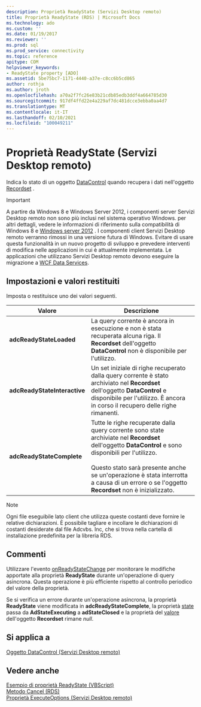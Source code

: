 ```yaml
---
description: Proprietà ReadyState (Servizi Desktop remoto)
title: Proprietà ReadyState (RDS) | Microsoft Docs
ms.technology: ado
ms.custom: ''
ms.date: 01/19/2017
ms.reviewer: ''
ms.prod: sql
ms.prod_service: connectivity
ms.topic: reference
apitype: COM
helpviewer_keywords:
- ReadyState property [ADO]
ms.assetid: 5be75bc7-1171-4440-a37e-c8cc6b5cd865
author: rothja
ms.author: jroth
ms.openlocfilehash: a70a2f7fc26e83b21cdb85edb3ddf4a664785d30
ms.sourcegitcommit: 917df4ffd22e4a229af7dc481dcce3ebba0aa4d7
ms.translationtype: MT
ms.contentlocale: it-IT
ms.lasthandoff: 02/10/2021
ms.locfileid: "100049211"
---
```

# <a name="readystate-property-rds"></a>Proprietà ReadyState (Servizi Desktop remoto)
Indica lo stato di un oggetto [DataControl](./datacontrol-object-rds.md) quando recupera i dati nell'oggetto [Recordset](../ado-api/recordset-object-ado.md) .  
  
> [!IMPORTANT]
>  A partire da Windows 8 e Windows Server 2012, i componenti server Servizi Desktop remoto non sono più inclusi nel sistema operativo Windows. per altri dettagli, vedere le informazioni di riferimento sulla compatibilità di Windows 8 e [Windows server 2012](https://www.microsoft.com/download/details.aspx?id=27416) . I componenti client Servizi Desktop remoto verranno rimossi in una versione futura di Windows. Evitare di usare questa funzionalità in un nuovo progetto di sviluppo e prevedere interventi di modifica nelle applicazioni in cui è attualmente implementata. Le applicazioni che utilizzano Servizi Desktop remoto devono eseguire la migrazione a [WCF Data Services](/dotnet/framework/wcf/).  
  
## <a name="settings-and-return-values"></a>Impostazioni e valori restituiti  
 Imposta o restituisce uno dei valori seguenti.  
  
|Valore|Descrizione|  
|-----------|-----------------|  
|**adcReadyStateLoaded**|La query corrente è ancora in esecuzione e non è stata recuperata alcuna riga. Il **Recordset** dell'oggetto **DataControl** non è disponibile per l'utilizzo.|  
|**adcReadyStateInteractive**|Un set iniziale di righe recuperato dalla query corrente è stato archiviato nel **Recordset** dell'oggetto **DataControl** e disponibile per l'utilizzo. È ancora in corso il recupero delle righe rimanenti.|  
|**adcReadyStateComplete**|Tutte le righe recuperate dalla query corrente sono state archiviate nel **Recordset** dell'oggetto **DataControl** e sono disponibili per l'utilizzo.<br /><br /> Questo stato sarà presente anche se un'operazione è stata interrotta a causa di un errore o se l'oggetto **Recordset** non è inizializzato.|  
  
> [!NOTE]
>  Ogni file eseguibile lato client che utilizza queste costanti deve fornire le relative dichiarazioni. È possibile tagliare e incollare le dichiarazioni di costanti desiderate dal file Adcvbs. Inc, che si trova nella cartella di installazione predefinita per la libreria RDS.  
  
## <a name="remarks"></a>Commenti  
 Utilizzare l'evento [onReadyStateChange](./onreadystatechange-event-rds.md) per monitorare le modifiche apportate alla proprietà **ReadyState** durante un'operazione di query asincrona. Questa operazione è più efficiente rispetto al controllo periodico del valore della proprietà.  
  
 Se si verifica un errore durante un'operazione asincrona, la proprietà **ReadyState** viene modificata in **adcReadyStateComplete**, la proprietà [state](../ado-api/state-property-ado.md) passa da **AdStateExecuting** a **adStateClosed** e la proprietà del [valore](../ado-api/value-property-ado.md) dell'oggetto **Recordset** rimane *null*.  
  
## <a name="applies-to"></a>Si applica a  
 [Oggetto DataControl (Servizi Desktop remoto)](./datacontrol-object-rds.md)  
  
## <a name="see-also"></a>Vedere anche  
 [Esempio di proprietà ReadyState (VBScript)](./readystate-property-example-vbscript.md)   
 [Metodo Cancel (RDS)](./cancel-method-rds.md)   
 [Proprietà ExecuteOptions (Servizi Desktop remoto)](./executeoptions-property-rds.md)